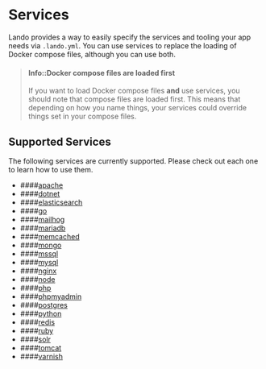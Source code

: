 Services
========

Lando provides a way to easily specify the services and tooling your app needs via `.lando.yml`. You can use services to replace the loading of Docker compose files, although you can use both.

> #### Info::Docker compose files are loaded first
>
> If you want to load Docker compose files **and** use services, you should note that compose files are loaded first. This means that depending on how you name things, your services could override things set in your compose files.

Supported Services
------------------

The following services are currently supported. Please check out each one to learn how to use them.

*   ####[apache](./../services/apache.md)
*   ####[dotnet](./../services/dotnet.md)
*   ####[elasticsearch](./../services/elasticsearch.md)
*   ####[go](./../services/go.md)
*   ####[mailhog](./../services/mailhog.md)
*   ####[mariadb](./../services/mariadb.md)
*   ####[memcached](./../services/memcached.md)
*   ####[mongo](./../services/mongo.md)
*   ####[mssql](./../services/mssql.md)
*   ####[mysql](./../services/mysql.md)
*   ####[nginx](./../services/nginx.md)
*   ####[node](./../services/node.md)
*   ####[php](./../services/php.md)
*   ####[phpmyadmin](./../services/phpmyadmin.md)
*   ####[postgres](./../services/postgres.md)
*   ####[python](./../services/python.md)
*   ####[redis](./../services/redis.md)
*   ####[ruby](./../services/ruby.md)
*   ####[solr](./../services/solr.md)
*   ####[tomcat](./../services/tomcat.md)
*   ####[varnish](./../services/varnish.md)
